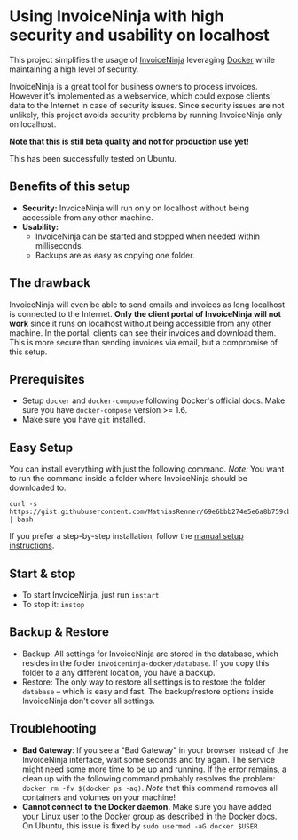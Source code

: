 # Using InvoiceNinja with high security and usability on localhost
This project simplifies the usage of [InvoiceNinja](https://github.com/invoiceninja/invoiceninja) leveraging [Docker](http://docker.com/) while maintaining a high level of security.

InvoiceNinja is a great tool for business owners to process invoices. However it's implemented as a webservice, which could expose clients' data to the Internet in case of security issues. Since security issues are not unlikely, this project avoids security problems by running InvoiceNinja only on localhost.

**Note that this is still beta quality and not for production use yet!**

This has been successfully tested on Ubuntu.


Benefits of this setup
-----------
- **Security:** InvoiceNinja will run only on localhost without being accessible from any other machine.
- **Usability:**
  - InvoiceNinja can be started and stopped when needed within milliseconds.
  - Backups are as easy as copying one folder.


The drawback
------------
InvoiceNinja will even be able to send emails and invoices as long localhost is connected to the Internet. **Only the client portal of InvoiceNinja will not work** since it runs on localhost without being accessible from any other machine. In the portal, clients can see their invoices and download them. This is more secure than sending invoices via email, but a compromise of this setup.


Prerequisites
---------------
- Setup `docker` and `docker-compose` following Docker's official docs. Make sure you have `docker-compose` version >= 1.6.
- Make sure you have `git` installed.

Easy Setup
---------------
You can install everything with just the following command. *Note:* You want to run the command inside a folder where InvoiceNinja should be downloaded to.

```
curl -s https://gist.githubusercontent.com/MathiasRenner/69e6bbb274e5e6a8b759cb7e21f20b9f/raw/8382bcd1417bc887f9270ee439d8d93171275541/install.sh | bash
```

If you prefer a step-by-step installation, follow the [manual setup instructions](https://github.com/MathiasRenner/invoiceninja-docker/blob/master/MANUAL-SETUP.md).


Start & stop
--------------
- To start InvoiceNinja, just run `instart`
- To stop it: `instop`


Backup & Restore
----------------
- Backup: All settings for InvoiceNinja are stored in the database, which resides in the folder `invoiceninja-docker/database`. If you copy this folder to a any different location, you have a backup.
- Restore: The only way to restore all settings is to restore the folder `database` – which is easy and fast. The backup/restore options inside InvoiceNinja don't cover all settings.


Troublehooting
-------------
- **Bad Gateway**: If you see a "Bad Gateway" in your browser instead of the InvoiceNinja interface, wait some seconds and try again. The service might need some more time to be up and running. If the error remains, a clean up with the following command probably resolves the problem: `docker rm -fv $(docker ps -aq)`.  *Note* that this command removes all containers and volumes on your machine!
- **Cannot connect to the Docker daemon.** Make sure you have added your Linux user to the Docker group as described in the Docker docs. On Ubuntu, this issue is fixed by `sudo usermod -aG docker $USER`
